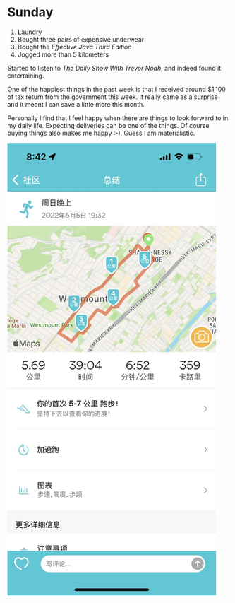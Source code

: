 # Sunday

1. Laundry
2. Bought three pairs of expensive underwear
3. Bought the _Effective Java Third Edition_
4. Jogged more than 5 kilometers

Started to listen to _The Daily Show With Trevor Noah_, and indeed found it entertaining.

One of the happiest things in the past week is that I received around $1,100 of tax return from the government this week. It really came as a surprise and it meant I can save a little more this month.

Personally I find that I feel happy when there are things to look forward to in my daily life. Expecting deliveries can be one of the things. Of course buying things also makes me happy :-). Guess I am materialistic.

![image](./0605.jpeg)
